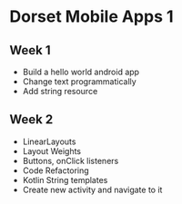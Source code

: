 # Dorset Mobile Apps 1

## Week 1

- Build a hello world android app
- Change text programmatically
- Add string resource

## Week 2

- LinearLayouts
- Layout Weights
- Buttons, onClick listeners
- Code Refactoring
- Kotlin String templates
- Create new activity and navigate to it